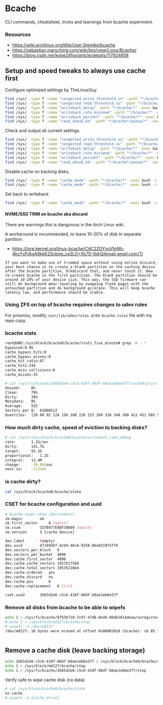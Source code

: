 # Bcache

CLI commands, cheatsheet, tricks and learnings from bcache experiment.

### Resources
- https://wiki.archlinux.org/title/User:Sigmike/bcache
- https://sebastian.marsching.com/wiki/bin/view/Linux/Bcache/
- https://blog.csdn.net/kobe24fgy/article/details/117924858 

## Setup and speed tweaks to always use cache first

Configure optimized settings by TheLinuxGuy
```bash
find /sys/ -type f -name "congested_write_threshold_us" -path "*/bcache/*"  -exec bash -c 'echo 0 > {}' \;
find /sys/ -type f -name "congested_read_threshold_us" -path "*/bcache/*"  -exec bash -c 'echo 0 > {}' \;
find /sys/ -type f -name "writeback_delay" -path "*/bcache/*" -exec bash -c 'echo 10 > {}' \;
find /sys/ -type f -name "writeback_rate_minimum" -path "*/bcache/*" -exec bash -c 'echo 4096 > {}' \;
find /sys/ -type f -name "writeback_percent" -path "*/bcache/*" -exec bash -c 'echo 1 > {}' \;
find /sys/ -type f -name "read_ahead_kb" -path "*/bcache*/queue/*" -exec bash -c 'echo 8192 > {}' \;
```

Check and output all current settings.
```bash
find /sys/ -type f -name "congested_write_threshold_us" -path "*/bcache/*"  -exec bash -c 'echo {}; cat {}' \;
find /sys/ -type f -name "congested_read_threshold_us" -path "*/bcache/*"  -exec bash -c 'echo {}; cat {}'  \;
find /sys/ -type f -name "writeback_delay" -path "*/bcache/*" -exec bash -c 'echo {}; cat {}' \;
find /sys/ -type f -name "writeback_rate_minimum" -path "*/bcache/*" -exec bash -c 'echo {}; cat {}'  \;
find /sys/ -type f -name "writeback_percent" -path "*/bcache/*" -exec bash -c 'echo {}; cat {}'  \;
find /sys/ -type f -name "read_ahead_kb" -path "*/bcache*/queue/*" -exec bash -c 'echo {}; cat {}'  \;
```

Disable cache on backing disks.
```bash
find /sys/ -type f -name "cache_mode" -path "*/bcache/*" -exec bash -c 'echo {}; cat {}'  \;
find /sys/ -type f -name "cache_mode" -path "*/bcache/*" -exec bash -c 'echo none > {}'  \;
```

Set back to writeback
```bash
find /sys/ -type f -name "cache_mode" -path "*/bcache/*" -exec bash -c 'echo writeback > {}'  \;
```

#### NVME/SSD TRIM on bcache aka discard

There are warnings this is dangorous in the Arch Linux wiki. 

A workaround is recommended, to leave 10-20% of disk in separate partition:
- https://lore.kernel.org/linux-bcache/CAC2ZOYvoVfpNh-4hcYxPJkgA9kkK2Scbqg_ce2LO+Xk7D-6drQ@mail.gmail.com/T/ 

```
If you want to make use of trimmed space without using online discard,
your best chance is to create a blank partition on the caching device
after the bcache partition, blkdiscard that, and never touch it. Now
re-create bcache in the first partition. The blank partition should be
around 10-20% of your device size. This way, the SSD firmware can
still do background wear-leveling by swapping flash pages with the
untouched partition and do background gc/erase. This will keep bcache
latency low, and performance should be stable.
```

### Using ZFS on top of bcache requires changes to udev rules

For proxmox, modify
`/usr/lib/udev/rules.d/69-bcache.rules` file with my repo copy.

### bcache stats

```bash
root@UNO:/sys/block/bcache0/bcache/stats_five_minute# grep -H . *
bypassed:0.0k
cache_bypass_hits:0
cache_bypass_misses:0
cache_hit_ratio:87
cache_hits:244
cache_miss_collisions:0
cache_misses:35
```

```bash
# cat /sys/fs/bcache/2b65d2e6-c5c6-418f-88df-b0ae1eb6e37f/cache0/priority_stats
Unused:		0%
Clean:		79%
Dirty:		20%
Metadata:	0%
Average:	525
Sectors per Q:	61008512
Quantiles:	[28 60 92 124 156 188 220 252 284 316 348 380 412 451 503 539 571 603 635 667 699 731 763 795 827 859 891 923 955 987 1019]
```

### How much dirty cache, speed of eviction to backing disks?

```bash
# cat /sys/class/block/bcache0/bcache/writeback_rate_debug
rate:		1.2G/sec
dirty:		141.7G
target:		93.1G
proportional:	1.2G
integral:	13.4M
change:		-38.6M/sec
next io:	-2133ms
```

### is cache dirty?

```bash
cat /sys/block/bcache0/bcache/state
```
### CSET for bcache configuration and uuid

```bash
# bcache-super-show /dev/nvme1n1
sb.magic		ok
sb.first_sector		8 [match]
sb.csum			CD7B477E4DF39689 [match]
sb.version		3 [cache device]

dev.label		(empty)
dev.uuid		4716956f-dcb9-46c6-9258-8ba9319f5ff6
dev.sectors_per_block	8
dev.sectors_per_bucket	4096
dev.cache.first_sector	4096
dev.cache.cache_sectors	1953517568
dev.cache.total_sectors	1953521664
dev.cache.ordered	yes
dev.cache.discard	no
dev.cache.pos		0
dev.cache.replacement	0 [lru]

cset.uuid		2b65d2e6-c5c6-418f-88df-b0ae1eb6e37f
```

### Remove all disks from bcache to be able to wipefs

```bash
echo 1 > /sys/fs/bcache/8f63b718-7c97-47d8-8e44-084b2814deaa/unregister
# echo 1 > /sys/block/md127/bcache/stop
# wipefs -a /dev/md127
/dev/md127: 16 bytes were erased at offset 0x00001018 (bcache): c6 85 73 f6 4e 1a 45 ca 82 65 f5 7f 48 ba 6d 81
```

```bash

```

## Remove a cache disk (leave backing storage)

```bash
echo 2b65d2e6-c5c6-418f-88df-b0ae1eb6e37f > /sys/block/bcache0/bcache/detach
echo 1 > /sys/block/md127/bcache/stop
echo 1 > /sys/fs/bcache/2b65d2e6-c5c6-418f-88df-b0ae1eb6e37f/stop
```

Verify safe to wipe cache disk (no data)
```bash
# cat /sys/block/bcache0/bcache/state
no cache
# wipefs -a {cache_drive}
```